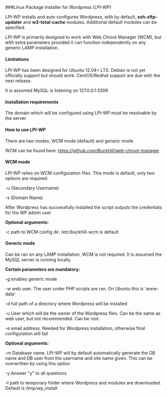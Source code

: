 ###Linux Package Installer for Wordpress (LPI-WP) 

LPI-WP installs and auto configures Wordpress, with by default, **ssh-sftp-updater** and **w3-total-cache** modules.  Additional default modules can be specified.

LPI-WP is primarily designed to work with Web Chroot Manager (WCM), but with extra parameters provided it can function independently on any generic LAMP installation.

#### Limitations

LPI-WP has been designed for Ubuntu 12.04+ LTS.  Debian is not yet officially support but should work. CentOS/Redhat support are due with the next release.

It is assumed MySQL is listening on 127.0.0.1:3306

#### Installation requirements

The domain which will be configured using LPI-WP must be resolvable by the server

#### How to use LPI-WP

There are two modes, WCM mode (default) and generic mode

WCM can be found here: https://github.com/Buckhill/web-chroot-manager

#### WCM mode

LPI-WP relies on WCM configuration files. This mode is default, only two options are required:

-u (Secondary Username)

-s (Domain Name)

After Wordpress has successfully installed the script outputs the credentials for the WP admin user

**Optional arguments:**

-c path to WCM config dir. /etc/buckhill-wcm is default

#### Generic mode

Can be ran on any LAMP installation, WCM is not required.  It is assumed the MySQL server is running locally

**Certain parameters are mandatory:**

-g enables generic mode

-w web user. The user under PHP scripts are ran. On Ubuntu this is 'www-data'

-d full path of a directory where Wordpress will be installed

-u User which will be the owner of the Wordpress files. Can be the same as web user, but not recommended. Can be root.

-e email address. Needed for Wordpress installation, otherwise final configuration will fail

**Optional arguments:**

-m Database name. LPI-WP will by default automatically generate the DB name and DB user from the username and site name given.  This can be overwritten by using this option

-y Answer "y" to all questions

-t path to temporary folder where Wordpress and modules are downloaded. Default is /tmp/wp_install
